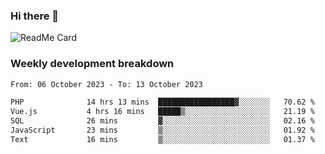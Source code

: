 ### Hi there 👋

<!--
**itzcy/itzcy** is a ✨ _special_ ✨ repository because its `README.md` (this file) appears on your GitHub profile.

Here are some ideas to get you started:

- 🔭 I’m currently working on ...
- 🌱 I’m currently learning ...
- 👯 I’m looking to collaborate on ...
- 🤔 I’m looking for help with ...
- 💬 Ask me about ...
- 📫 How to reach me: ...
- 😄 Pronouns: ...
- ⚡ Fun fact: ...
-->
![ReadMe Card](https://github-readme-stats.vercel.app/api?username=itzcy&show_icons=true&title_color=2d3198&icon_color=797cb8&text_color=24292e&bg_color=f6f8fa)

### Weekly development breakdown
<!--START_SECTION:waka-->

```txt
From: 06 October 2023 - To: 13 October 2023

PHP              14 hrs 13 mins  █████████████████▓░░░░░░░   70.62 %
Vue.js           4 hrs 16 mins   █████▒░░░░░░░░░░░░░░░░░░░   21.19 %
SQL              26 mins         ▓░░░░░░░░░░░░░░░░░░░░░░░░   02.16 %
JavaScript       23 mins         ▒░░░░░░░░░░░░░░░░░░░░░░░░   01.92 %
Text             16 mins         ▒░░░░░░░░░░░░░░░░░░░░░░░░   01.37 %
```

<!--END_SECTION:waka-->

